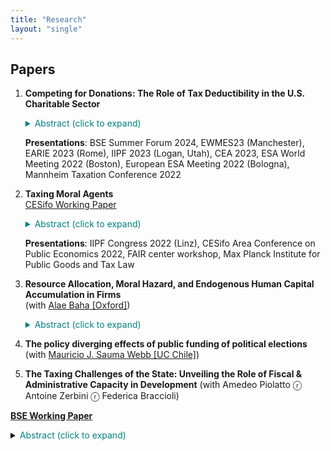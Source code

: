 ```yaml
---
title: "Research"
layout: "single"
---
```


## Papers

1. **Competing for Donations: The Role of Tax Deductibility in the U.S. Charitable Sector**  
   <!-- Optional link to PDF here -->
   <details> <summary style="color: teal;">Abstract (click to expand)</summary>
   <p>
   Around the world, governments provide tax benefits to incentivize charitable giving. I argue that the current approaches to determining the optimal level of such tax benefits neglect a crucial ingredient. While higher tax benefits increase charitable giving, they also intensify potentially wasteful competition for funds among charities. I build a model where charities use informative advertising to attract individual donors...
   </p>
   </details>
   
   **Presentations**: BSE Summer Forum 2024, EWMES23 (Manchester), EARIE 2023 (Rome), IIPF 2023 (Logan, Utah), CEA 2023, ESA World Meeting 2022 (Boston), European ESA Meeting 2022 (Bologna), Mannheim Taxation Conference 2022

2. **Taxing Moral Agents**  
   [CESifo Working Paper](https://www.cesifo.org/en/publikationen/2022/working-paper/taxing-moral-agents)  
   <details> <summary style="color: teal;">Abstract (click to expand)</summary>
   <p>
   Experimental and empirical findings suggest that non-pecuniary motivations play a significant role as determinants of taxpayers’ decisions to comply with the tax authority...
   </p>
   </details>
   
   **Presentations**: IIPF Congress 2022 (Linz), CESifo Area Conference on Public Economics 2022, FAIR center workshop, Max Planck Institute for Public Goods and Tax Law

3. **Resource Allocation, Moral Hazard, and Endogenous Human Capital Accumulation in Firms**  
   (with [Alae Baha [Oxford]](https://sites.google.com/view/alae-baha/accueil))  
   <details> <summary style="color: teal;">Abstract (click to expand)</summary>
   <p>
   This paper studies the problem of resource allocation in the presence of moral hazard. An agent exerts effort and privately chooses resource allocation between two types of capital...
   </p>
   </details>

4. **The policy diverging effects of public funding of political elections**  
   (with [Mauricio J. Sauma Webb [UC Chile]](https://vivo.uc.cl/display/auc250101))

5. **The Taxing Challenges of the State: Unveiling the Role of Fiscal & Administrative Capacity in Development**
   (with Amedeo Piolatto ⓡ Antoine Zerbini ⓡ Federica Braccioli)

[**BSE Working Paper**](https://bse.eu/research/working-papers/taxing-challenges-state-unveiling-role-fiscal-administrative-capacity)

<details> <summary><font color="Teal">Abstract (click to expand)</font></summary>
<p>
During the past two decades, several factors have challenged the stability of national states, adding tensions to the connection between the state and the individual. This paper reviews the literature on state capacity. First, it introduces the origin of the literature and presents the well-established positive correlation between state capacity and economic development. Second, it touches upon fiscal and administrative capacity and conflict. It concludes with a provocative reflection on digital nomads to push the research frontier in analyzing the connection between the state and the individual.
</p>
</details>
